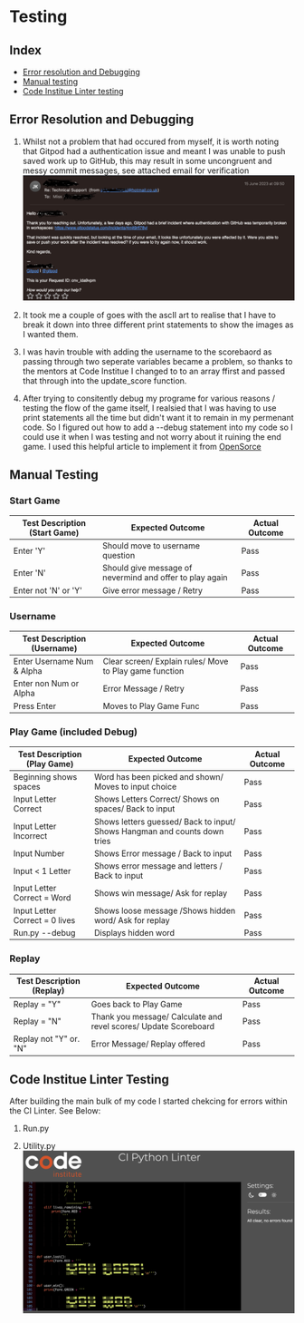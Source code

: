 # Testing

## Index

 * [Error resolution and Debugging](#error-resolution-and-debugging)
 * [Manual testing](#manual-testing)
 * [Code Institue Linter testing](#code-institue-linter-testing)
 
  ## Error Resolution and Debugging 
1. Whilst not a problem that had occured from myself, it is worth noting that Gitpod had a authentication issue and meant I was unable to push saved work up to GitHub, this may result in some uncongruent and messy commit messages, see attached email for verification ![Gitpod auth error](../documentation/error_resolution_pics/Gitpod_authentication_error.png "Gitpod auth error picture")

2. It took me a couple of goes with the ascII art to realise that I have to break it down into three different print statements to show the images as I wanted them.

3. I was havin trouble with adding the username to the scorebaord as passing through two seperate variables became a problem, so thanks to the mentors at Code Institue I changed to to an array ffirst and passed that through into the update_score function. 

4. After trying to consitently debug my programe for various reasons / testing the flow of the game itself, I realsied that I was having to use print statements all the time but didn't want it to remain in my permenant code. So I figured out how to add a --debug statement into my code so I could use it when I was testing and not worry about it ruining the end game. I used this helpful article to implement it from [OpenSorce](https://opensourceoptions.com/blog/how-to-pass-arguments-to-a-python-script-from-the-command-line/#:~:text=In%20Python%2C%20arguments%20are%20passed,used%20to%20parse%20named%20arguments)

## Manual Testing 

### Start Game

| Test Description (Start Game)   | Expected Outcome | Actual Outcome |
| ----------- | ----------- | ----- |
| Enter 'Y'    | Should move to username question  | Pass
| Enter 'N' | Should give message of nevermind and offer to play again  | Pass
| Enter not 'N' or 'Y' | Give error message / Retry| Pass

### Username 
| Test Description (Username)   | Expected Outcome | Actual Outcome |
| ----------- | ----------- | ----- |
| Enter Username Num & Alpha    | Clear screen/ Explain rules/ Move to Play game function   | Pass
| Enter non Num or Alpha | Error Message / Retry | Pass
| Press Enter | Moves to Play Game Func| Pass

 ### Play Game (included Debug)

| Test Description (Play Game)   | Expected Outcome | Actual Outcome |
| ----------- | ----------- | ----- |
|  Beginning shows spaces | Word has been picked and shown/ Moves to input choice | Pass
| Input Letter Correct | Shows Letters Correct/ Shows on spaces/ Back to input | Pass
| Input Letter Incorrect  | Shows letters guessed/ Back to input/ Shows Hangman and counts down tries  | Pass
| Input Number | Shows Error message / Back to input| Pass
| Input < 1 Letter |Shows error message and letters / Back to input  | Pass
| Input Letter Correct = Word |Shows win message/ Ask for replay  | Pass
| Input Letter Correct = 0 lives |Shows loose message /Shows hidden word/ Ask for replay  | Pass
| Run.py --debug |Displays hidden word | Pass


 ### Replay

| Test Description (Replay)   | Expected Outcome | Actual Outcome |
| ----------- | ----------- | ----- |
|  Replay = "Y" | Goes back to Play Game | Pass
|  Replay = "N" | Thank you message/ Calculate and revel scores/ Update Scoreboard | Pass
|  Replay not "Y" or. "N" | Error Message/ Replay offered| Pass




## Code Institue Linter Testing 

After building the main bulk of my code I started chekcing for errors within the CI Linter. See Below:
1. Run.py 

2. Utility.py
![Utility.py Error Testing](./linter_testing_pics/utility.py_no_errors_pic.png "Error Testing Linter")



